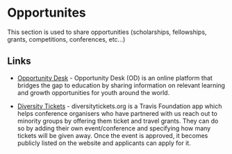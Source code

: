 # Opportunites

This section is used to share opportunities (scholarships, fellowships, grants, competitions, conferences, etc...)

## Links
- [Opportunity Desk](http://www.opportunitydesk.org/) - Opportunity Desk (OD) is an online platform that bridges the gap to education by sharing information on relevant learning and growth opportunities for youth around the world.

- [Diversity Tickets](https://diversitytickets.org/) - diversitytickets.org is a Travis Foundation app which helps conference organisers who have partnered with us reach out to minority groups by offering them ticket and travel grants. They can do so by adding their own event/conference and specifying how many tickets will be given away. Once the event is approved, it becomes publicly listed on the website and applicants can apply for it.
